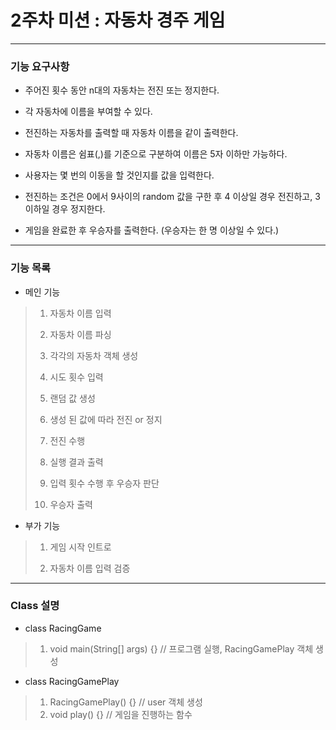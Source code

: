 # 2주차 미션 : 자동차 경주 게임

***

### 기능 요구사항

- 주어진 횟수 동안 n대의 자동차는 전진 또는 정지한다.

- 각 자동차에 이름을 부여할 수 있다.

- 전진하는 자동차를 출력할 때 자동차 이름을 같이 출력한다.

- 자동차 이름은 쉼표(,)를 기준으로 구분하여 이름은 5자 이하만 가능하다.

- 사용자는 몇 번의 이동을 할 것인지를 값을 입력한다.

- 전진하는 조건은 0에서 9사이의 random 값을 구한 후 4 이상일 경우 전진하고, 3 이하일 경우 정지한다.

- 게임을 완료한 후 우승자를 출력한다. (우승자는 한 명 이상일 수 있다.)

---

### 기능  목록

- 메인 기능

>1. 자동차 이름 입력
>
>2. 자동차 이름 파싱
>
>3. 각각의 자동차 객체 생성
>
>4. 시도 횟수 입력
>
>5. 랜덤 값 생성
>
>6. 생성 된 값에 따라 전진 or 정지
>
>7. 전진 수행
>
>8. 실행 결과 출력
>
>9. 입력 횟수 수행 후 우승자 판단
>
>10. 우승자 출력

- 부가 기능

>1. 게임 시작 인트로
>
>2. 자동차 이름 입력 검증

***

### Class 설명

- class RacingGame

>1. void main(String[] args) {}	// 프로그램 실행, RacingGamePlay 객체 생성

- class RacingGamePlay
>1. RacingGamePlay() {}	// user 객체 생성
>2. void play() {}	// 게임을 진행하는 함수